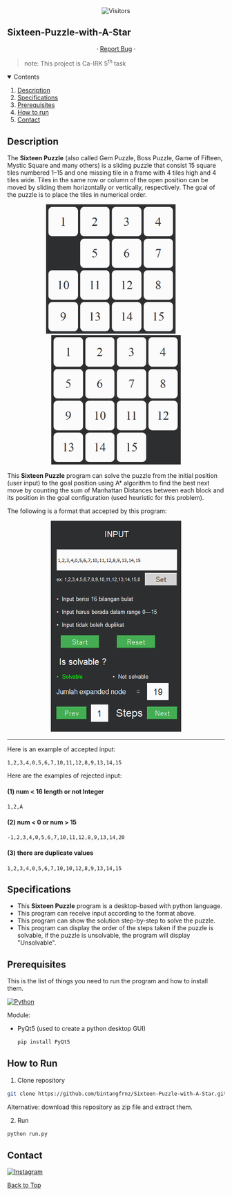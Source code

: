 <!--
*** Bintang Fajarianto
*** 22 Juli 2021
-->

<p align="center">
    <img align=center src="https://visitor-badge.laobi.icu/badge?page_id=bintangfrnz/Sixteen-Puzzle-with-A-Star" alt="Visitors">                     
</p>

## Sixteen-Puzzle-with-A-Star

<p align="center">
· <a href="https://github.com/bintangfrnz/Sixteen-Puzzle-with-A-Star/issues">Report Bug</a> ·
</p>

> note: This project is Ca-IRK 5<sup>th</sup> task

<!-- Contents -->
<details open="open">
    <summary>Contents</summary>
    <ol>
        <li><a href="#description">Description</a></li>
        <li><a href="#specifications">Specifications</a></li>
        <li><a href="#prerequisites">Prerequisites</a></li>
        <li><a href="#how-to-run">How to run</a></li>
        <li><a href="#contact">Contact</a></li>
    </ol>
</details>

## Description

The **Sixteen Puzzle** (also called Gem Puzzle, Boss Puzzle, Game of Fifteen, Mystic Square and many others)
is a sliding puzzle that consist 15 square tiles numbered 1–15 and one missing tile
in a frame with 4 tiles high and 4 tiles wide. Tiles in the same row or column of the open position can be moved by sliding them horizontally or vertically, respectively. The goal of the puzzle is to place the tiles in numerical order.

<p align="center">
  <img src="https://github.com/bintangfrnz/Sixteen-Puzzle-with-A-Star/blob/main/img/start_position.PNG" width="300" height="300" alt="start position">
   ‎ ‎ ‎ ‎ ‎
  <img src="https://github.com/bintangfrnz/Sixteen-Puzzle-with-A-Star/blob/main/img/end_position.PNG" width="300" height="300" alt="goal position">
</p>

This **Sixteen Puzzle** program can solve the puzzle from the initial position (user input)
to the goal position using A* algorithm to find the best next move by counting the sum of Manhattan Distances between each block
and its position in the goal configuration (used heuristic for this problem).

The following is a format that accepted by this program:

<p align="center">
  <img src="https://github.com/bintangfrnz/Sixteen-Puzzle-with-A-Star/blob/main/img/input.PNG" alt="input format">
</p>

<hr>

Here is an example of accepted input:

```
1,2,3,4,0,5,6,7,10,11,12,8,9,13,14,15
```

Here are the examples of rejected input:

#### (1) num < 16 length or not Integer

```
1,2,A
```

#### (2) num < 0 or num > 15

```
-1,2,3,4,0,5,6,7,10,11,12,8,9,13,14,20
```

#### (3) there are duplicate values

```
1,2,3,4,0,5,6,7,10,10,12,8,9,13,14,15
```

## Specifications

- This **Sixteen Puzzle** program is a desktop-based with python language.
- This program can receive input according to the format above.
- This program can show the solution step-by-step to solve the puzzle.
- This program can display the order of the steps taken if the puzzle is solvable,
  if the puzzle is unsolvable, the program will display "Unsolvable".


## Prerequisites

This is the list of things you need to run the program and
how to install them.

[![Python](https://img.shields.io/badge/-Python-black?style=flat&logo=Python&link=https://www.python.org/)](https://www.python.org/)

Module:
- PyQt5 (used to create a python desktop GUI)
  ```sh
  pip install PyQt5
  ```

## How to Run
1. Clone repository
  ```sh
  git clone https://github.com/bintangfrnz/Sixteen-Puzzle-with-A-Star.git
  ```
Alternative: download this repository as zip file and extract them.

2. Run
  ```sh
  python run.py
  ```

## Contact

[![Instagram](https://img.shields.io/badge/-@bintangfrnz__-E1306C?style=flat&logo=instagram&logoColor=EEEEEE&link=https://instagram.com/bintangfrnz_/)](https://instagram.com/bintangfrnz_)

<a href="#sixteen-puzzle-with-a-star">Back to Top</a>
